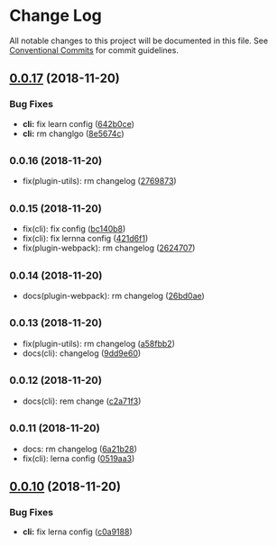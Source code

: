 # Change Log

All notable changes to this project will be documented in this file.
See [Conventional Commits](https://conventionalcommits.org) for commit guidelines.

## [0.0.17](https://github.com/BarryYan/nsp/compare/v0.0.16...v0.0.17) (2018-11-20)


### Bug Fixes

* **cli:** fix learn config ([642b0ce](https://github.com/BarryYan/nsp/commit/642b0ce))
* **cli:** rm changlgo ([8e5674c](https://github.com/BarryYan/nsp/commit/8e5674c))





## <small>0.0.16 (2018-11-20)</small>

* fix(plugin-utils): rm changelog ([2769873](https://github.com/BarryYan/nsp/commit/2769873))





## <small>0.0.15 (2018-11-20)</small>

* fix(cli): fix config ([bc140b8](https://github.com/BarryYan/nsp/commit/bc140b8))
* fix(cli): fix lernna config ([421d6f1](https://github.com/BarryYan/nsp/commit/421d6f1))
* fix(plugin-webpack): rm changelog ([2624707](https://github.com/BarryYan/nsp/commit/2624707))





## <small>0.0.14 (2018-11-20)</small>

* docs(plugin-webpack): rm changelog ([26bd0ae](https://github.com/BarryYan/nsp/commit/26bd0ae))





## <small>0.0.13 (2018-11-20)</small>

* fix(plugin-utils): rm changelog ([a58fbb2](https://github.com/BarryYan/nsp/commit/a58fbb2))
* docs(cli): changelog ([9dd9e60](https://github.com/BarryYan/nsp/commit/9dd9e60))





## <small>0.0.12 (2018-11-20)</small>

* docs(cli): rem change ([c2a71f3](https://github.com/BarryYan/nsp/commit/c2a71f3))





## <small>0.0.11 (2018-11-20)</small>

* docs: rm changelog ([6a21b28](https://github.com/BarryYan/nsp/commit/6a21b28))
* fix(cli): lerna config ([0519aa3](https://github.com/BarryYan/nsp/commit/0519aa3))





## [0.0.10](https://github.com/BarryYan/nsp/compare/v0.0.9...v0.0.10) (2018-11-20)


### Bug Fixes

* **cli:** fix lerna config ([c0a9188](https://github.com/BarryYan/nsp/commit/c0a9188))
